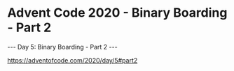 # Advent Code 2020 - Binary Boarding - Part 2

--- Day 5: Binary Boarding - Part 2 ---

https://adventofcode.com/2020/day/5#part2
